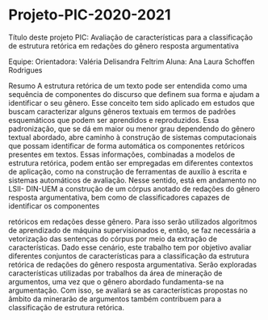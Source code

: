 # Projeto-PIC-2020-2021
Título deste projeto PIC: Avaliação de características para a classificação de
estrutura retórica em redações do gênero resposta argumentativa

Equipe:
Orientadora: Valéria Delisandra Feltrim
Aluna: Ana Laura Schoffen Rodrigues

Resumo
A estrutura retórica de um texto pode ser entendida como uma sequência de
componentes do discurso que definem sua forma e ajudam a identificar o seu gênero.
Esse conceito tem sido aplicado em estudos que buscam caracterizar alguns gêneros
textuais em termos de padrões esquemáticos que podem ser aprendidos e reproduzidos.
Essa padronização, que se dá em maior ou menor grau dependendo do gênero textual
abordado, abre caminho à construção de sistemas computacionais que possam
identificar de forma automática os componentes retóricos presentes em textos. Essas
informações, combinadas a modelos de estrutura retórica, podem então ser empregadas
em diferentes contextos de aplicação, como na construção de ferramentas de auxílio à
escrita e sistemas automáticos de avaliação. Nesse sentido, está em andamento no LSII-
DIN-UEM a construção de um córpus anotado de redações do gênero resposta
argumentativa, bem como de classificadores capazes de identificar os componentes

retóricos em redações desse gênero. Para isso serão utilizados algoritmos de
aprendizado de máquina supervisionados e, então, se faz necessária a vetorização das
sentenças do córpus por meio da extração de características. Dado esse cenário, este
trabalho tem por objetivo avaliar diferentes conjuntos de características para a
classificação da estrutura retórica de redações do gênero resposta argumentativa. Serão
exploradas características utilizadas por trabalhos da área de mineração de argumentos,
uma vez que o gênero abordado fundamenta-se na argumentação. Com isso, se avaliará
se as características propostas no âmbito da minerarão de argumentos também
contribuem para a classificação de estrutura retórica.
